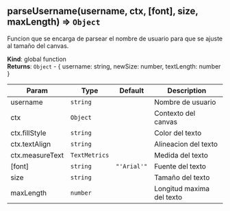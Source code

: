 <a name="parseUsername"></a>

## parseUsername(username, ctx, [font], size, maxLength) ⇒ <code>Object</code>
Funcion que se encarga de parsear el nombre de usuario para que se ajuste al tamaño del canvas.

**Kind**: global function  
**Returns**: <code>Object</code> - { username: string, newSize: number, textLength: number }  

| Param | Type | Default | Description |
| --- | --- | --- | --- |
| username | <code>string</code> |  | Nombre de usuario |
| ctx | <code>Object</code> |  | Contexto del canvas |
| ctx.fillStyle | <code>string</code> |  | Color del texto |
| ctx.textAlign | <code>string</code> |  | Alineacion del texto |
| ctx.measureText | <code>TextMetrics</code> |  | Medida del texto |
| [font] | <code>string</code> | <code>&quot;&#x27;Arial&#x27;&quot;</code> | Fuente del texto |
| size | <code>string</code> |  | Tamaño del texto |
| maxLength | <code>number</code> |  | Longitud maxima del texto |

